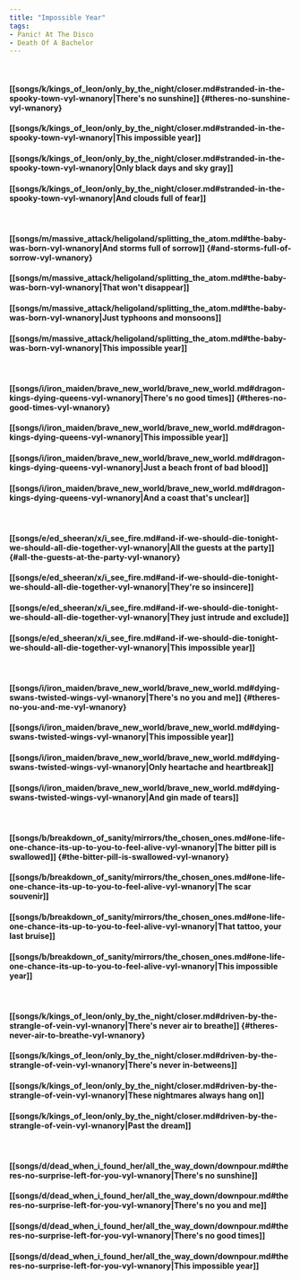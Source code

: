 ```yaml
---
title: "Impossible Year"
tags:
- Panic! At The Disco
- Death Of A Bachelor
---
```

&nbsp;
#### [[songs/k/kings_of_leon/only_by_the_night/closer.md#stranded-in-the-spooky-town-vyl-wnanory|There's no sunshine]] {#theres-no-sunshine-vyl-wnanory}
#### [[songs/k/kings_of_leon/only_by_the_night/closer.md#stranded-in-the-spooky-town-vyl-wnanory|This impossible year]]
#### [[songs/k/kings_of_leon/only_by_the_night/closer.md#stranded-in-the-spooky-town-vyl-wnanory|Only black days and sky gray]]
#### [[songs/k/kings_of_leon/only_by_the_night/closer.md#stranded-in-the-spooky-town-vyl-wnanory|And clouds full of fear]]
&nbsp;
#### [[songs/m/massive_attack/heligoland/splitting_the_atom.md#the-baby-was-born-vyl-wnanory|And storms full of sorrow]] {#and-storms-full-of-sorrow-vyl-wnanory}
#### [[songs/m/massive_attack/heligoland/splitting_the_atom.md#the-baby-was-born-vyl-wnanory|That won't disappear]]
#### [[songs/m/massive_attack/heligoland/splitting_the_atom.md#the-baby-was-born-vyl-wnanory|Just typhoons and monsoons]]
#### [[songs/m/massive_attack/heligoland/splitting_the_atom.md#the-baby-was-born-vyl-wnanory|This  impossible year]]
&nbsp;
#### [[songs/i/iron_maiden/brave_new_world/brave_new_world.md#dragon-kings-dying-queens-vyl-wnanory|There's no good times]] {#theres-no-good-times-vyl-wnanory}
#### [[songs/i/iron_maiden/brave_new_world/brave_new_world.md#dragon-kings-dying-queens-vyl-wnanory|This impossible year]]
#### [[songs/i/iron_maiden/brave_new_world/brave_new_world.md#dragon-kings-dying-queens-vyl-wnanory|Just a beach front of bad blood]]
#### [[songs/i/iron_maiden/brave_new_world/brave_new_world.md#dragon-kings-dying-queens-vyl-wnanory|And a coast that's unclear]]
&nbsp;
#### [[songs/e/ed_sheeran/x/i_see_fire.md#and-if-we-should-die-tonight-we-should-all-die-together-vyl-wnanory|All the guests at the party]] {#all-the-guests-at-the-party-vyl-wnanory}
#### [[songs/e/ed_sheeran/x/i_see_fire.md#and-if-we-should-die-tonight-we-should-all-die-together-vyl-wnanory|They're so insincere]]
#### [[songs/e/ed_sheeran/x/i_see_fire.md#and-if-we-should-die-tonight-we-should-all-die-together-vyl-wnanory|They just intrude and exclude]]
#### [[songs/e/ed_sheeran/x/i_see_fire.md#and-if-we-should-die-tonight-we-should-all-die-together-vyl-wnanory|This impossible year]]
&nbsp;
#### [[songs/i/iron_maiden/brave_new_world/brave_new_world.md#dying-swans-twisted-wings-vyl-wnanory|There's no you and me]] {#theres-no-you-and-me-vyl-wnanory}
#### [[songs/i/iron_maiden/brave_new_world/brave_new_world.md#dying-swans-twisted-wings-vyl-wnanory|This impossible year]]
#### [[songs/i/iron_maiden/brave_new_world/brave_new_world.md#dying-swans-twisted-wings-vyl-wnanory|Only heartache and heartbreak]]
#### [[songs/i/iron_maiden/brave_new_world/brave_new_world.md#dying-swans-twisted-wings-vyl-wnanory|And gin made of tears]]
&nbsp;
#### [[songs/b/breakdown_of_sanity/mirrors/the_chosen_ones.md#one-life-one-chance-its-up-to-you-to-feel-alive-vyl-wnanory|The bitter pill is swallowed]] {#the-bitter-pill-is-swallowed-vyl-wnanory}
#### [[songs/b/breakdown_of_sanity/mirrors/the_chosen_ones.md#one-life-one-chance-its-up-to-you-to-feel-alive-vyl-wnanory|The scar souvenir]]
#### [[songs/b/breakdown_of_sanity/mirrors/the_chosen_ones.md#one-life-one-chance-its-up-to-you-to-feel-alive-vyl-wnanory|That tattoo, your last bruise]]
#### [[songs/b/breakdown_of_sanity/mirrors/the_chosen_ones.md#one-life-one-chance-its-up-to-you-to-feel-alive-vyl-wnanory|This impossible year]]
&nbsp;
#### [[songs/k/kings_of_leon/only_by_the_night/closer.md#driven-by-the-strangle-of-vein-vyl-wnanory|There's never air to breathe]] {#theres-never-air-to-breathe-vyl-wnanory}
#### [[songs/k/kings_of_leon/only_by_the_night/closer.md#driven-by-the-strangle-of-vein-vyl-wnanory|There's never in-betweens]]
#### [[songs/k/kings_of_leon/only_by_the_night/closer.md#driven-by-the-strangle-of-vein-vyl-wnanory|These nightmares always hang on]]
#### [[songs/k/kings_of_leon/only_by_the_night/closer.md#driven-by-the-strangle-of-vein-vyl-wnanory|Past the dream]]
&nbsp;
#### [[songs/d/dead_when_i_found_her/all_the_way_down/downpour.md#theres-no-surprise-left-for-you-vyl-wnanory|There's no sunshine]]
#### [[songs/d/dead_when_i_found_her/all_the_way_down/downpour.md#theres-no-surprise-left-for-you-vyl-wnanory|There's no you and me]]
#### [[songs/d/dead_when_i_found_her/all_the_way_down/downpour.md#theres-no-surprise-left-for-you-vyl-wnanory|There's no good times]]
#### [[songs/d/dead_when_i_found_her/all_the_way_down/downpour.md#theres-no-surprise-left-for-you-vyl-wnanory|This  impossible year]]
